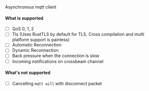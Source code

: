 Asynchronous mqtt client

#### What is supported

- [ ] QoS 0, 1, 2
- [ ] Tls (Uses RustTLS by default for TLS. Cross compilation and multi platform support is painless)
- [ ] Automatic Reconnection
- [ ] Dynamic Reconnection 
- [ ] Back pressure when the connection is slow
- [ ] Incoming notifications on crossbeam channel

#### What's not supported

- [ ] Cancelling `mqtt will` with disconnect packet